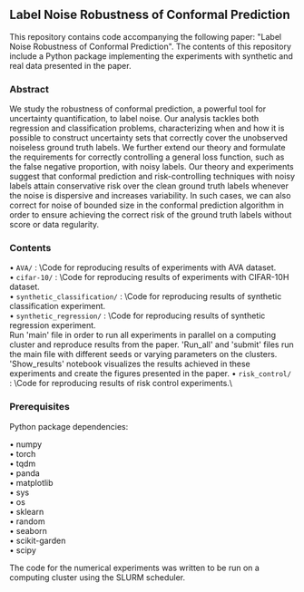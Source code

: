 ## Label Noise Robustness of Conformal Prediction

This repository contains code accompanying the following paper: "Label Noise Robustness of Conformal Prediction".
The contents of this repository include a Python package implementing the experiments with synthetic and real data presented in the paper.

### Abstract

We study the robustness of conformal prediction, a powerful tool for uncertainty quantification, to label noise. Our analysis tackles both regression and classification problems, characterizing when and how it is possible to construct uncertainty sets that correctly cover the unobserved noiseless ground truth labels. We further extend our theory and formulate the requirements for correctly controlling a general loss function, such as the false negative proportion, with noisy labels. 
Our theory and experiments suggest that conformal prediction and risk-controlling techniques with noisy labels attain conservative risk over the clean ground truth labels whenever the noise is dispersive and increases variability.
In such cases, we can also correct for noise of bounded size in the conformal prediction algorithm in order to ensure achieving the correct risk of the ground truth labels without score or data regularity. 



### Contents
•	`AVA/` : \Code for reproducing results of experiments with AVA dataset.\
•	`cifar-10/` : \Code for reproducing results of experiments with CIFAR-10H dataset.\
•	`synthetic_classification/` : \Code for reproducing results of synthetic classification experiment.\
•	`synthetic_regression/` : \Code for reproducing results of synthetic regression experiment.\
Run 'main' file in order to run all experiments in parallel on a computing cluster and reproduce results from the paper. 'Run_all' and 'submit' files run the main file with different seeds or varying parameters on the clusters. 'Show_results' notebook visualizes the results achieved in these experiments and create the figures presented in the paper.
•	`risk_control/` : \Code for reproducing results of risk control experiments.\

### Prerequisites
Python package dependencies:

•	numpy\
•	torch\
•	tqdm\
•	panda\
•	matplotlib\
•	sys\
•	os\
•	sklearn\
•	random\
•	seaborn\
•	scikit-garden\
•	scipy

The code for the numerical experiments was written to be run on a computing cluster using the SLURM scheduler.
